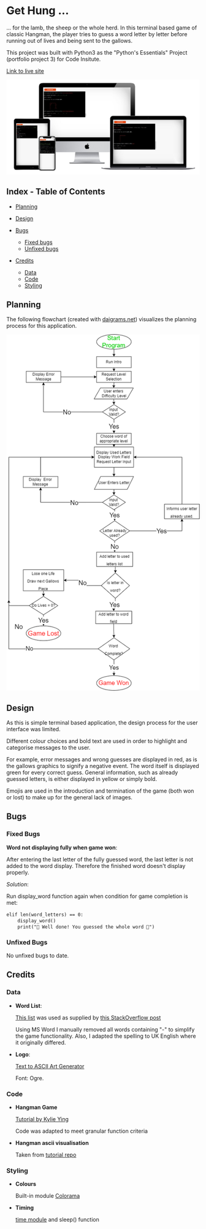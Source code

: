 # Get Hung ...

... for the lamb, the sheep or the whole herd.
In this terminal based game of classic Hangman, the player tries to guess a word letter by letter before running out of lives and being sent to the gallows.

This project was built with Python3 as the "Python's Essentials" Project (portfolio project 3) for Code Insitute. 

[Link to live site](https://get-hung.herokuapp.com/)

![Responsive mock-up](assets/images/mockup.JPG)


## Index - Table of Contents

- [Planning](#planning)

- [Design](#design)

- [Bugs](#bugs)
    - [Fixed bugs](#fixed-bugs)
    - [Unfixed bugs](#unfixed-bugs)

- [Credits](#credits)
    - [Data](#data)
    - [Code](#code)
    - [Styling](#styling)


## Planning

The following flowchart (created with [daigrams.net](https://app.diagrams.net/)) visualizes the planning process for this application.

![Flowchart](assets/images/GetHungFlow1.1.png)


## Design

As this is simple terminal based application, the design process for the user interface was limited.

Different colour choices and bold text are used in order to highlight and categorise messages to the user.

For example, error messages and wrong guesses are displayed in red, as is the gallows graphics to signify a negative event.
The word itself is displayed green for every correct guess.
General information, such as already guessed letters, is either displayed in yellow or simply bold.

Emojis are used in the introduction and termination of the game (both won or lost) to make up for the general lack of images.


## Bugs


### Fixed Bugs

**Word not displaying fully when game won**:

After entering the last letter of the fully guessed word, the last letter is not added to the word display. Therefore the finished word doesn't display properly.

*Solution*:

Run display_word function again when condition for game completion is met:
```
elif len(word_letters) == 0:
    display_word()
    print("🎉 Well done! You guessed the whole word 🎉")
```

### Unfixed Bugs

No unfixed bugs to date.

## Credits

### Data

- **Word List**: 

    [This list](https://www.randomlists.com/data/words.json) was used as supplied by [this StackOverflow post](https://stackoverflow.com/questions/594273/how-to-pick-a-random-english-word-from-a-list)

    Using MS Word I manually removed all words containing "-" to simplify the game functionality. Also, I adapted the spelling to UK English where it originally differed. 

- **Logo**:

    [Text to ASCII Art Generator](https://patorjk.com/software/taag/#p=display&f=Graffiti&t=Type%20Something%20)

    Font: Ogre.


### Code

- **Hangman Game**

    [Tutorial by Kylie Ying](https://www.youtube.com/watch?v=8ext9G7xspg&t=1465s)

    Code was adapted to meet granular function criteria

- **Hangman ascii visualisation**

    Taken from [tutorial repo](https://github.com/kying18/hangman/blob/master/hangman_visual.py)


### Styling

- **Colours**

    Built-in module [Colorama](https://github.com/techwithtim/ColoredTextInPython/blob/main/main.py)

- **Timing**

    [time module](https://www.freecodecamp.org/news/the-python-sleep-function-how-to-make-python-wait-a-few-seconds-before-continuing-with-example-commands/#:~:text=Make%20your%20time%20delay%20specific,after%20a%20slight%20delay.%22) and sleep() function